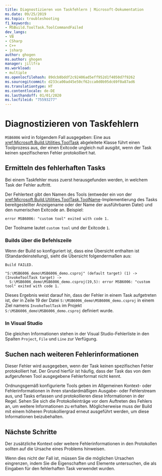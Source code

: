 ```yaml
---
title: Diagnostizieren von Taskfehlern | Microsoft-Dokumentation
ms.date: 09/25/2019
ms.topic: troubleshooting
f1_keywords:
- MSBuild.ToolTask.ToolCommandFailed
dev_langs:
- VB
- CSharp
- C++
- jsharp
author: ghogen
ms.author: ghogen
manager: jillfra
ms.workload:
- multiple
ms.openlocfilehash: 89dcb8bddf2c92406ad5eff952d1f4050d7f9262
ms.sourcegitcommit: d233ca00ad45e50cf62cca0d0b95dc69f0a87ad6
ms.translationtype: HT
ms.contentlocale: de-DE
ms.lasthandoff: 01/01/2020
ms.locfileid: "75593277"
---
```

# <a name="diagnosing-task-failures"></a>Diagnostizieren von Taskfehlern

`MSB6006` wird in folgendem Fall ausgegeben: Eine aus <xref:Microsoft.Build.Utilities.ToolTask> abgeleitete Klasse führt einen Toolprozess aus, der einen Exitcode ungleich null ausgibt, wenn der Task keinen spezifischeren Fehler protokolliert hat.

## <a name="identifying-the-failing-task"></a>Ermitteln des fehlerhaften Tasks

Bei einem Taskfehler muss zuerst herausgefunden werden, in welchem Task der Fehler auftritt.

Der Fehlertext gibt den Namen des Tools (entweder ein von der <xref:Microsoft.Build.Utilities.ToolTask.ToolName>-Implementierung des Tasks bereitgestellter Anzeigename oder der Name der ausführbaren Datei) und den numerischen Exitcode an. Beispiel:

```text
error MSB6006: "custom tool" exited with code 1.
```

Der Toolname lautet `custom tool` und der Exitcode `1`.

### <a name="command-line-builds"></a>Builds über die Befehlszeile

Wenn der Build so konfiguriert ist, dass eine Übersicht enthalten ist (Standardeinstellung), sieht die Übersicht folgendermaßen aus:

```text
Build FAILED.

"S:\MSB6006_demo\MSB6006_demo.csproj" (default target) (1) ->
(InvokeToolTask target) ->
  S:\MSB6006_demo\MSB6006_demo.csproj(19,5): error MSB6006: "custom tool" exited with code 1.
```

Dieses Ergebnis weist darauf hin, dass der Fehler in einem Task aufgetreten ist, der in Zeile 19 der Datei `S:\MSB6006_demo\MSB6006_demo.csproj` in einem Ziel namens `InvokeToolTask` im Projekt `S:\MSB6006_demo\MSB6006_demo.csproj` definiert wurde.

### <a name="in-visual-studio"></a>In Visual Studio

Die gleichen Informationen stehen in der Visual Studio-Fehlerliste in den Spalten `Project`, `File` und `Line` zur Verfügung.

## <a name="finding-more-failure-information"></a>Suchen nach weiteren Fehlerinformationen

Dieser Fehler wird ausgegeben, wenn der Task keinen spezifischen Fehler protokolliert hat. Der Grund hierfür ist häufig, dass der Task das von dem aufgerufenen Tool ausgegebene Fehlerformat nicht kennt.

Ordnungsgemäß konfigurierte Tools geben im Allgemeinen Kontext- oder Fehlerinformationen in ihren standardmäßigen Ausgabe- oder Fehlerstream aus, und Tasks erfassen und protokollieren diese Informationen in der Regel. Sehen Sie sich die Protokolleinträge vor dem Auftreten des Fehlers an, um weitere Informationen zu erhalten. Möglicherweise muss der Build mit einem höheren Protokolliergrad erneut ausgeführt werden, um diese Informationen beizubehalten.

## <a name="next-steps"></a>Nächste Schritte

Der zusätzliche Kontext oder weitere Fehlerinformationen in den Protokollen sollten auf die Ursache eines Problems hinweisen.

Wenn dies nicht der Fall ist, müssen Sie die möglichen Ursachen eingrenzen, indem Sie die Eigenschaften und Elemente untersuchen, die als Eingaben für den fehlerhaften Task verwendet wurden.
